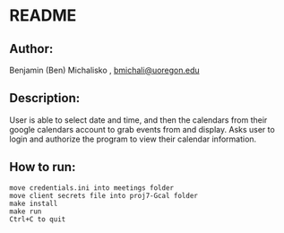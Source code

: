 # README #
## Author: ##
 Benjamin (Ben) Michalisko , bmichali@uoregon.edu 
## Description: ##
 User is able to select date and time, and then the calendars from
 their google calendars account to grab events from and display.
 Asks user to login and authorize the program to view their calendar
 information. 
## How to run: ##
```
move credentials.ini into meetings folder
move client secrets file into proj7-Gcal folder
make install
make run
Ctrl+C to quit
```

